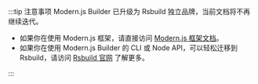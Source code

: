 :::tip 注意事项
Modern.js Builder 已升级为 Rsbuild 独立品牌，当前文档将不再继续迭代。

- 如果你在使用 Modern.js 框架，请直接访问 [Modern.js 框架文档](https://modernjs.dev/)。
- 如果你在使用 Modern.js Builder 的 CLI 或 Node API，可以轻松迁移到 Rsbuild，请访问 [Rsbuild 官网](https://rsbuild.dev/zh/index) 了解更多。

:::
